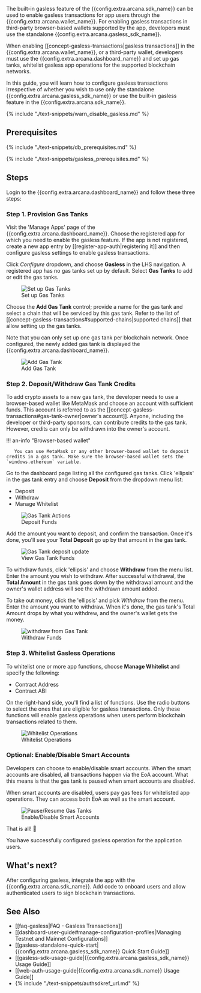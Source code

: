 The built-in gasless feature of the {{config.extra.arcana.sdk_name}} can be used to enable gasless transactions for app users through the {{config.extra.arcana.wallet_name}}. For enabling gasless transactions in third-party browser-based wallets supported by the app, developers must use the standalone {{config.extra.arcana.gasless_sdk_name}}.

When enabling [[concept-gasless-transactions|gasless transactions]] in the {{config.extra.arcana.wallet_name}}, or a third-party wallet, developers must use the {{config.extra.arcana.dashboard_name}} and set up gas tanks, whitelist gasless app operations for the supported blockchain networks.

In this guide, you will learn how to configure gasless transactions irrespective of whether you wish to use only the standalone {{config.extra.arcana.gasless_sdk_name}} or use the built-in gasless feature in the {{config.extra.arcana.sdk_name}}.

{% include "./text-snippets/warn_disable_gasless.md" %}

## Prerequisites

{% include "./text-snippets/db_prerequisites.md" %}

{% include "./text-snippets/gasless_prerequisites.md" %}

## Steps

Login to the {{config.extra.arcana.dashboard_name}} and follow these three steps:

### Step 1. Provision Gas Tanks

Visit the 'Manage Apps' page of the {{config.extra.arcana.dashboard_name}}. Choose the registered app for which you need to enable the gasless feature. If the app is not registered, create a new app entry by [[register-app-auth|registering it]] and then configure gasless settings to enable gasless transactions.

Click *Configure* dropdown, and choose **Gasless** in the LHS navigation. A registered app has no gas tanks set up by default.  Select **Gas Tanks** to add or edit the gas tanks.

<figure markdown="span">
  <img src="{{config.extra.arcana.img_dir}}/an_gl_db_new_config.{{config.extra.arcana.img_png}}" alt="Set up Gas Tanks" class="an-screenshots width_85pc"/>
  <figcaption>Set up Gas Tanks</figcaption>
</figure>

Choose the **Add Gas Tank** control; provide a name for the gas tank and select a chain that will be serviced by this gas tank. Refer to the list of [[concept-gasless-transactions#supported-chains|supported chains]] that allow setting up the gas tanks.

Note that you can only set up one gas tank per blockchain network. Once configured, the newly added gas tank is displayed the {{config.extra.arcana.dashboard_name}}.

<figure markdown="span">
  <img src="{{config.extra.arcana.img_dir}}/an_gl_db_add_gas_tank.gif" alt="Add Gas Tank" class="an-screenshots width_85pc"/>
  <figcaption>Add Gas Tank</figcaption>
</figure>


### Step 2. Deposit/Withdraw Gas Tank Credits

To add crypto assets to a new gas tank, the developer needs to use a browser-based wallet like MetaMask and choose an account with sufficient funds. This account is referred to as the [[concept-gasless-transactions#gas-tank-owner|owner's account]]. Anyone, including the developer or third-party sponsors, can contribute credits to the gas tank. However, credits can only be withdrawn into the owner's account.

!!! an-info "Browser-based wallet"

       You can use MetaMask or any other browser-based wallet to deposit credits in a gas tank. Make sure the browser-based wallet sets the `windows.ethereum` variable.

Go to the dashboard page listing all the configured gas tanks. Click 'ellipsis' in the gas tank entry and choose **Deposit** from the dropdown menu list:

* Deposit
* Withdraw
* Manage Whitelist

<figure markdown="span">
  <img src="{{config.extra.arcana.img_dir}}/an_gl_gas_tank_action.{{config.extra.arcana.img_png}}" alt="Gas Tank Actions" class="an-screenshots width_85pc"/>
  <figcaption>Deposit Funds</figcaption>
</figure>

Add the amount you want to deposit, and confirm the transaction. Once it's done, you'll see your **Total Deposit** go up by that amount in the gas tank.

<figure markdown="span">
  <img src="{{config.extra.arcana.img_dir}}/an_gl_db_deposit.gif" alt="Gas Tank deposit update" class="an-screenshots width_85pc"/>
  <figcaption>View Gas Tank Funds</figcaption>
</figure>

To withdraw funds, click 'ellipsis' and choose **Withdraw** from the menu list. Enter the amount you wish to withdraw. After successful withdrawal, the **Total Amount** in the gas tank goes down by the withdrawal amount and the owner's wallet address will see the withdrawn amount added.

To take out money, click the 'ellipsis' and pick *Withdraw* from the menu. Enter the amount you want to withdraw. When it's done, the gas tank's Total Amount drops by what you withdrew, and the owner's wallet gets the money.

<figure markdown="span">
  <img src="{{config.extra.arcana.img_dir}}/an_gl_db_withdraw.gif" alt="withdraw from Gas Tank" class="an-screenshots width_85pc"/>
  <figcaption>Withdraw Funds</figcaption>
</figure>

### Step 3. Whitelist Gasless Operations

To whitelist one or more app functions, choose **Manage Whitelist** and specify the following:

* Contract Address
* Contract ABI

On the right-hand side, you'll find a list of functions. Use the radio buttons to select the ones that are eligible for gasless transactions. Only these functions will enable gasless operations when users perform blockchain transactions related to them.

<figure markdown="span">
  <img src="{{config.extra.arcana.img_dir}}/an_gl_db_whitelist.gif" alt="Whitelist Operations" class="an-screenshots width_85pc"/>
  <figcaption>Whitelist Operations</figcaption>
</figure>

### Optional: Enable/Disable Smart Accounts

Developers can choose to enable/disable smart accounts. When the smart accounts are disabled, all transactions happen via the EoA account. What this means is that the gas tank is paused when smart accounts are disabled. 

When smart accounts are disabled, users pay gas fees for whitelisted app operations. They can access both EoA as well as the smart account.
 
<figure markdown="span">
  <img src="{{config.extra.arcana.img_dir}}/an_gl_gas_tank_pause.{{config.extra.arcana.img_gif}}" alt="Pause/Resume Gas Tanks" class="an-screenshots width_85pc"/>
  <figcaption>Enable/Disable Smart Accounts</figcaption>
</figure>

That is all! 🎉

You have successfully configured gasless operation for the application users.  

## What's next?

After configuring gasless, integrate the app with the {{config.extra.arcana.sdk_name}}. Add code to onboard users and allow authenticated users to sign blockchain transactions.

## See Also

* [[faq-gasless|FAQ - Gasless Transactions]]
* [[dashboard-user-guide#manage-configuration-profiles|Managing Testnet and Mainnet Configurations]]
* [[gasless-standalone-quick-start|{{config.extra.arcana.gasless_sdk_name}} Quick Start Guide]]
* [[gasless-sdk-usage-guide|{{config.extra.arcana.gasless_sdk_name}} Usage Guide]]
* [[web-auth-usage-guide|{{config.extra.arcana.sdk_name}} Usage Guide]]
* {% include "./text-snippets/authsdkref_url.md" %}

